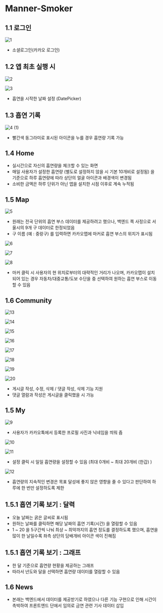 
# Manner-Smoker

## 1.1 로그인
![1](https://user-images.githubusercontent.com/45986958/184149883-b04e1b22-bece-42ff-af03-3279705150a7.png)

- 소셜로그인(카카오 로그인)

## 1.2 앱 최초 실행 시
![2](https://user-images.githubusercontent.com/45986958/184150324-98b8276e-e380-4064-a68d-94728abd9780.png)

![3](https://user-images.githubusercontent.com/45986958/184150693-5ebc3c4c-f6f4-4729-873c-b59d5b90c884.png)

- 흡연을 시작한 날짜 설정 (DatePicker)

## 1.3 흡연 기록
![4 (1)](https://user-images.githubusercontent.com/45986958/184154396-dfec5e5c-10e5-45cf-854a-036c4b07b007.png)

- 빨간색 동그라미로 표시된 아이콘을 누를 경우 흡연량 기록 가능

## 1.4 Home
- 실시간으로 자신의 흡연량을 체크할 수 있는 화면
- 매일 사용자가 설정한 흡연량 (별도로 설정하지 않을 시 기본 10개비로 설정됨) 을 기준으로 하루 흡연량에 따라 상단의 얼굴 아이콘과 배경색이 변경됨
- 소비한 금액은 하루 단위가 아닌 앱을 설치한 시점 이후로 계속 누적됨 

## 1.5 Map
![5](https://user-images.githubusercontent.com/45986958/184153340-75f3e026-9cc3-4c9d-aaae-995b9652bdd0.png)

- 원래는 전국 단위의 흡연 부스 데이터를 제공하려고 했으나, 백엔드 쪽 사정으로 서울시의 9개 구 데이터로 한정되었음
- 구 이름 (예 : 중랑구) 를 입력하면 카카오맵에 마커로 흡연 부스의 위치가 표시됨

![6](https://user-images.githubusercontent.com/45986958/184153361-f81680b1-deab-439c-bdeb-3eedf8007b2e.png)

![7](https://user-images.githubusercontent.com/45986958/184153385-08f141e3-dd3f-4a53-ac94-4eead4f16242.png)

![8](https://user-images.githubusercontent.com/45986958/184153427-7d9eea30-a93f-4812-86d4-e0bdb3caf596.png)

- 마커 클릭 시 사용자의 현 위치로부터의 대략적인 거리가 나오며, 카카오맵이 설치되어 있는 경우 자동차/대중교통/도보 수단을 중 선택하여 원하는 흡연 부스로 이동할 수 있음

## 1.6 Community

![13](https://user-images.githubusercontent.com/45986958/184155569-6ffdf02d-526c-4790-b7f5-75f710e68023.png)

![14](https://user-images.githubusercontent.com/45986958/184155593-7ac591a3-5eb3-4c90-98e8-6243481462cc.png)

![15](https://user-images.githubusercontent.com/45986958/184155656-84b04a71-d972-41af-9e50-8626e9a8eb9a.png)

![16](https://user-images.githubusercontent.com/45986958/184155678-3873e92a-edf7-49c4-92e7-67fdbc0e5424.png)

![17](https://user-images.githubusercontent.com/45986958/184155697-e1a0d683-4e65-4f34-a9c3-b650bcd16487.png)

![18](https://user-images.githubusercontent.com/45986958/184155716-c619bb11-7ee2-4a1b-8a0f-1e01b30c6939.png)

![19](https://user-images.githubusercontent.com/45986958/184155746-7da8a8ed-fd27-4ac9-a9fd-fb0cf3c801bd.png)

![20](https://user-images.githubusercontent.com/45986958/184155763-eb772c5d-ad7c-4575-ac97-45a70eb1a5af.png)

- 게시글 작성, 수정, 삭제 / 댓글 작성, 삭제 기능 지원
- 댓글 열람과 작성은 게시글을 클릭했을 시 가능

## 1.5 My
![9](https://user-images.githubusercontent.com/45986958/184153445-e581c7c5-38b3-4a90-ab26-9515a3ee18bf.png)

- 사용자가 카카오톡에서 등록한 프로필 사진과 닉네임을 띄워 줌

![10](https://user-images.githubusercontent.com/45986958/184153460-5b278be2-4d79-46c3-bdad-7b9a01a3e104.png)

![11](https://user-images.githubusercontent.com/45986958/184155541-795007e0-a559-4ee3-b16b-fc43c3b408d1.png)

- 설정 클릭 시 일일 흡연량을 설정할 수 있음 (최대 0개비 ~ 최대 20개비 (한갑) )

![12](https://user-images.githubusercontent.com/45986958/184155555-3695de81-471d-4f85-9e69-8eee654516c2.png)

- 흡연량의 지속적인 변경은 목표 달성에 좋지 않은 영향을 줄 수 있다고 판단하여 하루에 한 번만 설정하도록 제한

## 1.5.1 흡연 기록 보기 : 달력
- 오늘 날짜는 굵은 글씨로 표시됨
- 원하는 날짜를 클릭하면 해당 날짜의 흡연 기록(시간) 을 열람할 수 있음
- 1 ~ 20 을 5구간씩 나눠 최상 ~ 최악까지의 흡연 정도를 결정하도록 했으며, 흡연을 많이 한 날일수록 좌측 상단의 담배개비 아이콘 색이 진해짐

## 1.5.1 흡연 기록 보기 : 그래프
- 한 달 기준으로 흡연량 현황을 제공하는 그래프
- 따라서 년도와 달을 선택하면 흡연량 데이터를 열람할 수 있음

## 1.6 News
- 본래는 백엔드에서 데이터를 제공받기로 하였으나 다른 기능 구현으로 인해 시간이 촉박하여 프론트엔드 단에서 임의로 금연 관련 기사 데이터 삽입



